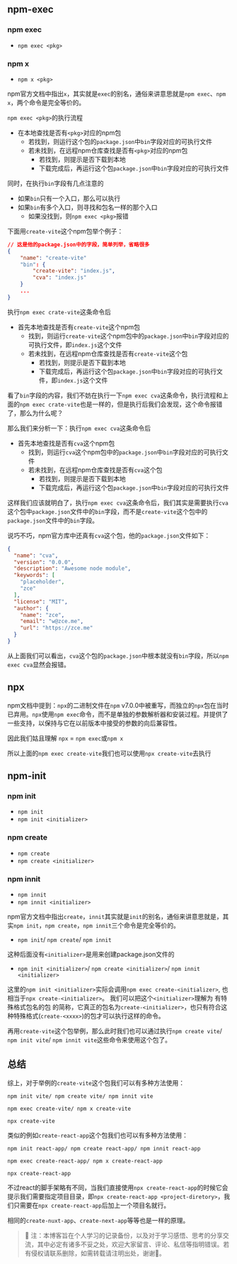 ##  npm-exec

### npm exec

- `npm exec <pkg>`

### npm x
- `npm x <pkg>`

npm官方文档中指出`x`，其实就是`exec`的别名，通俗来讲意思就是`npm exec`、`npm x`，两个命令是完全等价的。

`npm exec <pkg>`的执行流程

- 在本地查找是否有`<pkg>`对应的npm包
	- 若找到，则运行这个包的`package.json`中`bin`字段对应的可执行文件
	- 若未找到，在远程npm仓库查找是否有`<pkg>`对应的npm包
		- 若找到，则提示是否下载到本地
		- 下载完成后，再运行这个包`package.json`中`bin`字段对应的可执行文件

同时，在执行`bin`字段有几点注意的
- 如果`bin`只有一个入口，那么可以执行
- 如果`bin`有多个入口，则寻找和包名一样的那个入口
	- 如果没找到，则`npm exec <pkg>`报错

下面用`create-vite`这个npm包举个例子：
```json
// 这是他的package.json中的字段，简单列举，省略很多
{
	"name": "create-vite"
	"bin": {
		"create-vite": "index.js",
		"cva": "index.js"
	}
	...
}
```

执行`npm exec crate-vite`这条命令后
- 首先本地查找是否有`create-vite`这个npm包
	- 找到，则运行`create-vite`这个npm包中的`package.json`中`bin`字段对应的可执行文件，即`index.js`这个文件
	- 若未找到，在远程npm仓库查找是否有`create-vite`这个包
		- 若找到，则提示是否下载到本地
		- 下载完成后，再运行这个包`package.json`中`bin`字段对应的可执行文件，即`index.js`这个文件

看了`bin`字段的内容，我们不妨在执行一下`npm exec cva`这条命令，执行流程和上面的`npm exec crate-vite`也是一样的，但是执行后我们会发现，这个命令报错了，那么为什么呢？

那么我们来分析一下：执行`npm exec cva`这条命令后
- 首先本地查找是否有`cva`这个npm包
	- 找到，则运行`cva`这个npm包中的`package.json`中`bin`字段对应的可执行文件
	- 若未找到，在远程npm仓库查找是否有`cva`这个包
		- 若找到，则提示是否下载到本地
		- 下载完成后，再运行这个包`package.json`中`bin`字段对应的可执行文件

这样我们应该就明白了，执行`npm exec cva`这条命令后，我们其实是需要执行`cva`这个包中`package.json`文件中的`bin`字段，而不是`create-vite`这个包中的`package.json`文件中的`bin`字段。

说巧不巧，npm官方库中还真有`cva`这个包，他的`package.json`文件如下：
```json
{
  "name": "cva",
  "version": "0.0.0",
  "description": "Awesome node module",
  "keywords": [
    "placeholder",
    "zce"
  ],
  "license": "MIT",
  "author": {
    "name": "zce",
    "email": "w@zce.me",
    "url": "https://zce.me"
  }
}
```
从上面我们可以看出，`cva`这个包的`package.json`中根本就没有`bin`字段，所以`npm exec cva`显然会报错。

## npx
npm文档中提到：`npx`的二进制文件在`npm` v7.0.0中被重写，而独立的`npx`包在当时已弃用。`npx`使用`npm exec`命令，而不是单独的参数解析器和安装过程。并提供了一些支持，以保持与它在以前版本中接受的参数的向后兼容性。

因此我们姑且理解 `npx`  = `npm exec`或`npm x`

所以上面的`npm exec create-vite`我们也可以使用`npx create-vite`去执行

## npm-init
### npm init
* `npm init`
* `npm init <initializer>`

### npm create
- `npm create`
- `npm create <initializer>`

### npm innit
- `npm innit`
- `npm innit <initializer>`

npm官方文档中指出`create`，`innit`其实就是`init`的别名，通俗来讲意思就是，其实`npm init`，`npm create`，`npm innit`三个命令是完全等价的。

- `npm init`/ `npm create`/ `npm innit`

这种后面没有`<initializer>`是用来创建package.json文件的

- `npm init <initializer>`/ `npm create <initializer>`/ `npm innit <initializer>`

这里的`npm init <initializer>`实际会调用`npm exec create-<initializer>`, 也相当于`npx create-<initializer>`。
我们可以把这个`<initializer>`理解为 有特殊格式包名的包 的简称，它真正的包名为`create-<initializer>`，也只有符合这种特殊格式(`create-<xxxx>`)的包才可以执行这样的命令。

再用`create-vite`这个包举例，那么此时我们也可以通过执行`npm create vite`/ `npm init vite`/ `npm innit vite`这些命令来使用这个包了。

## 总结
综上，对于举例的`create-vite`这个包我们可以有多种方法使用：
```shell
npm init vite/ npm create vite/ npm innit vite

npm exec create-vite/ npm x create-vite

npx create-vite
```

类似的例如`create-react-app`这个包我们也可以有多种方法使用：
```shell
npm init react-app/ npm create react-app/ npm innit react-app

npm exec create-react-app/ npm x create-react-app

npx create-react-app
```
不过react的脚手架略有不同，当我们直接使用`npx create-react-app`的时候它会提示我们需要指定项目目录，即`npx create-react-app <project-diretory>`，我们只需要在`npx create-react-app`后加上一个项目名就行。

相同的`create-nuxt-app`、`create-next-app`等等也是一样的原理。

> 📎 注：本博客旨在个人学习的记录备份，以及对于学习感悟、思考的分享交流，其中必定有诸多不妥之处，欢迎大家留言、评论、私信等指明错误。若有侵权请联系删除，如需转载请注明出处，谢谢🤝。